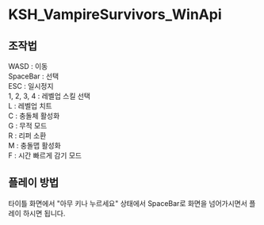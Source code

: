 # KSH_VampireSurvivors_WinApi

## 조작법

WASD : 이동<br/>
SpaceBar : 선택<br/>
ESC : 일시정지<br/>
1, 2, 3, 4 : 레벨업 스킬 선택<br/>
L : 레벨업 치트<br/>
C : 충돌체 활성화<br/>
G : 무적 모드<br/>
R : 리퍼 소환<br/>
M : 충돌맵 활성화<br/>
F : 시간 빠르게 감기 모드<br/>

## 플레이 방법
타이틀 화면에서 "아무 키나 누르세요" 상태에서 SpaceBar로 화면을 넘어가시면서 플레이 하시면 됩니다.
